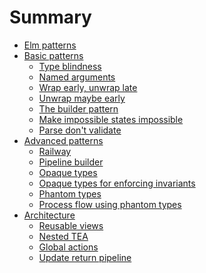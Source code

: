 # Summary

- [Elm patterns](./index.md)
- [Basic patterns]()
    - [Type blindness](./basic/type-blindness.md)
    - [Named arguments](./basic/named-arguments.md)
    - [Wrap early, unwrap late](./basic/wrap-early.md)
    - [Unwrap maybe early](./basic/unwrap-maybe-early.md)
    - [The builder pattern](./basic/builder-pattern.md)
    - [Make impossible states impossible](./basic/impossible-states.md)
    - [Parse don't validate](./basic/parse-dont-validate.md)
- [Advanced patterns]()
    - [Railway](./advanced/railway.md)
    - [Pipeline builder](./advanced/pipeline-builder.md)
    - [Opaque types](./advanced/opaque-types.md)
    - [Opaque types for enforcing invariants](./advanced/opaque-types-invariants.md)
    - [Phantom types](./advanced/phantom-types.md)
    - [Process flow using phantom types](./advanced/flow-phantom-types.md)
- [Architecture]()
    - [Reusable views](./architecture/reusable-views.md)
    - [Nested TEA](./architecture/nested-tea.md)
    - [Global actions](./architecture/global-actions.md)
    - [Update return pipeline](./architecture/update-return-pipeline.md)
